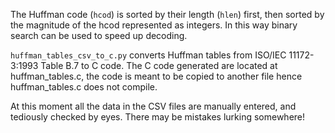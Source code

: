 The Huffman code (`hcod`) is sorted by their length (`hlen`) first, then sorted by the magnitude of the hcod represented as integers. In this way binary search can be used to speed up decoding.

`huffman_tables_csv_to_c.py` converts Huffman tables from ISO/IEC 11172-3:1993 Table B.7 to C code. The C code generated are located at huffman_tables.c, the code is meant to be copied to another file hence huffman_tables.c does not compile.

At this moment all the data in the CSV files are manually entered, and tediously checked by eyes. There may be mistakes lurking somewhere!